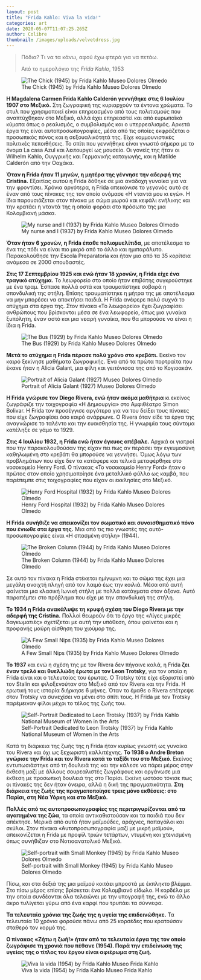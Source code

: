 ```yaml
---
layout: post
title: "Frida Kahlo: Viva la vida!"
categories: art
date: 2020-05-07T11:07:25.265Z
author: Colibre
thumbnail: /images/uploads/velvetdress.jpg
---
```

<blockquote class="blockquote-reverse">
<p>Πόδια? Τι να τα κάνω, αφού έχω φτερά για να πετάω.</p>
<footer>Από το ημερολόγιο της <cite title="Frida Kahlo">Frida Kahlo</cite>, 1953</footer>
</blockquote>



<figure class="figure">
  <img src="/images/uploads/1the-chick-frida-kahlo.jpg" class="figure-img img-fluid rounded" alt="The Chick (1945) by Frida Kahlo Museo Dolores Olmedo">
  <figcaption class="figure-caption text-right">The Chick (1945) by Frida Kahlo Museo Dolores Olmedo</figcaption>
</figure>

**H Magdalena Carmen Frida Kahlo Calderón γεννήθηκε στις 6 Ιουλίου 1907 στο Μεξικό.** Στη ζωγραφική της κυριαρχούν τα έντονα χρώματα. Το στυλ που χρησιμοποιεί είναι επηρεασμένο από τους πολιτισμούς που αναπτύχθηκαν στο Μεξικό, αλλά έχει επηρεαστεί και από ευρωπαϊκά κύματα όπως ο ρεαλισμός, ο συμβολισμός και ο υπερρεαλισμός. Αρκετά έργα της είναι αυτοπροσωπογραφίες, μέσα από τις οποίες εκφράζεται ο προσωπικός πόνος και η σεξουαλικότητά της. Είχε κομμουνιστικές πολιτικές πεποιθήσεις.  Το σπίτι που γεννήθηκε είναι γνωστό σήμερα με το όνομα La casa Azul και λειτουργεί ως μουσείο. Οι γονείς της ήταν οι Wilhelm Kahlo, Ουγγρικής και Γερμανικής καταγωγής, και η Matilde Calderón από την Οαχάκα.

**Όταν η Frida ήταν 11 μηνών, η μητέρα της γέννησε την αδερφή της Cristina.** Εξαιτίας αυτού η Frida δόθηκε σε μια ανάδοχη γυναίκα για να την φροντίσει. Χρόνια αργότερα, η Frida απεικόνισε το γεγονός αυτό σε έναν από τους πίνακες της τον οποίο ονόμασε «Η νταντά μου κι εγώ». Η ίδια παρουσιάζεται στον πίνακα με σώμα μωρού και κεφάλι ενήλικης και την κρατάει η νταντά της η οποία φοράει στο πρόσωπο της μια Κολομβιανή μάσκα.

<figure class="figure">
  <img src="/images/uploads/mynurseandi.png" class="figure-img img-fluid rounded" alt="My nurse and I (1937) by Frida Kahlo Museo Dolores Olmedo">
  <figcaption class="figure-caption text-right">My nurse and I (1937) by Frida Kahlo Museo Dolores Olmedo</figcaption>
</figure>

**Όταν ήταν 6 χρονών, η Frida έπαθε πολιομυελίτιδα**, με αποτέλεσμα το ένα της πόδι να είναι πιο μικρό από το άλλο και ημιπαράλυτο. Παρακολούθησε την Escola Preparatoria και ήταν μια από τα 35 κορίτσια ανάμεσα σε 2000 σπουδαστές.

**Στις 17 Σεπτεμβρίου 1925 και ενώ ήταν 18 χρονών, η Frida είχε ένα τραγικό ατύχημα.** Το λεωφορείο στο οποίο ήταν επιβάτης συγκρούστηκε με ένα τραμ. Έσπασε πολλά οστά και τραυματίστηκε σοβαρά η σπονδυλική της στήλη. Επίσης τραυματίστηκε η μήτρα της με αποτέλεσμα να μην μπορέσει να αποκτήσει παιδιά. Η Frida ανέφερε πολύ συχνά το ατύχημα στα έργα της. Στον πίνακα «Το λεωφορείο» έχει ζωγραφίσει ανθρώπους που βρίσκονται μέσα σε ένα λεωφορείο, όπως μια γυναίκα ξυπόλητη, έναν αστό και μια νεαρή γυναίκα, που θα μπορούσε να είναι η ίδια η Frida.

<figure class="figure">
  <img src="/images/uploads/thebus.jpg" class="figure-img img-fluid rounded" alt="The Bus (1929) by Frida Kahlo Museo Dolores Olmedo">
  <figcaption class="figure-caption text-right">The Bus (1929) by Frida Kahlo Museo Dolores Olmedo</figcaption>
</figure>

**Μετά το ατύχημα η Frida πέρασε πολύ χρόνο στο κρεβάτι.** Εκείνο τον καιρό ξεκίνησε μαθήματα ζωγραφικής. Ένα από τα πρώτα πορτραίτα που έκανε ήταν η Alicia Galant, μια φίλη και γειτόνισσα της από το Κογιοακάν.

<figure class="figure">
  <img src="/images/uploads/aliciagalant.jpg" class="figure-img img-fluid rounded" alt="Portrait of Alicia Galant (1927) Museo Dolores Olmedo">
  <figcaption class="figure-caption text-right">Portrait of Alicia Galant (1927) Museo Dolores Olmedo</figcaption>
</figure>

**Η Frida γνώρισε τον Diego Rivera, ενώ ήταν ακόμα μαθήτρια** κι εκείνος ζωγράφιζε την τοιχογραφία «Η Δημιουργία» στο Αμφιθέατρο Simon Bolivar. H Frida τον προσέγγισε αργότερα για να του δείξει τους πίνακες που είχε ζωγραφίσει όσο καιρό ανάρρωνε. Ο Rivera όταν είδε τα έργα της αναγνώρισε το ταλέντο και την ευαισθησία της. Η γνωριμία τους σύντομα κατέληξε σε γάμο το 1929.

**Στις 4 Ιουλίου 1932, η Frida ενώ ήταν έγκυος απέβαλε.** Αρχικά οι γιατροί που την παρακολουθούσαν της είχαν πει πως αν περάσει την εγκυμοσύνη καθηλωμένη στο κρεβάτι θα μπορούσε να γεννήσει. Όμως λόγω των προβλημάτων που είχε δεν τα κατάφερε και τελικά μεταφέρθηκε στο νοσοκομείο Henry Ford. Ο πίνακας «Το νοσοκομείο Henry Ford» ήταν ο πρώτος στον οποίο χρησιμοποίησε ένα μεταλλικό φύλλο ως καμβά, που παρέπεμπε στις τοιχογραφίες που είχαν οι εκκλησίες στο Μεξικό.

<figure class="figure">
  <img src="/images/uploads/henryfordhospital.jpg" class="figure-img img-fluid rounded" alt="Henry Ford Hospital (1932) by Frida Kahlo Museo Dolores Olmedo">
  <figcaption class="figure-caption text-right">Henry Ford Hospital (1932) by Frida Kahlo Museo Dolores Olmedo</figcaption>
</figure>

**Η Frida συνήθιζε να απεικονίζει τον σωματικό και συναισθηματικό πόνο που ένιωθε στα έργα της.** Μια από τις πιο γνωστές της αυτό-προσωπογραφίες είναι «Η σπασμένη στήλη» (1944).

<figure class="figure">
  <img src="/images/uploads/brokencolumn.jpg" class="figure-img img-fluid rounded" alt="The Broken Column (1944) by Frida Kahlo Museo Dolores Olmedo">
  <figcaption class="figure-caption text-right">The Broken Column (1944) by Frida Kahlo Museo Dolores Olmedo</figcaption>
</figure>

Σε αυτό τον πίνακα η Frida στέκεται ημίγυμνη και το σώμα της έχει μια μεγάλη ανοιχτή πληγή από τον λαιμό έως την κοιλιά. Μέσα από αυτή φαίνεται μια κλασική Ιωνική στήλη με πολλά κατάγματα στον άξονα. Αυτό παραπέμπει στο πρόβλημα που είχε με την σπονδυλική  της στήλη.

**Το 1934 η Frida ανακάλυψε τη κρυφή σχέση του Diego Rivera με την αδερφή της Cristina.** Πολλοί θεωρούν ότι το έργο της «Λίγες μικρές δαγκωματιές» σχετίζεται με αυτή την υπόθεση, όπου φαίνεται και η προφανής μαύρη αίσθηση του χιούμορ της.

<figure class="figure">
  <img src="/images/uploads/a-few-small-nips.jpg" class="figure-img img-fluid rounded" alt="A Few Small Nips (1935) by Frida Kahlo Museo Dolores Olmedo">
  <figcaption class="figure-caption text-right">A Few Small Nips (1935) by Frida Kahlo Museo Dolores Olmedo</figcaption>
</figure>

**Το 1937** και ενώ η σχέση της με τον Rivera δεν πήγαινε καλά, η Frida **ζει έναν τρελό και θυελλώδη έρωτα με τον Leon Trotsky**, για τον οποία η Frida είναι και ο τελευταίος του έρωτας. Ο Trotsky τότε είχε εξοριστεί από τον Stalin και φιλοξενούταν στο Μεξικό από τον Rivera και την Frida. Η ερωτική τους ιστορία διήρκησε 6 μήνες. Όταν το έμαθε ο Rivera επέτρεψε στον Trotsky να συνεχίσει να μένει στο σπίτι τους. Η Frida με τον Trotsky παρέμειναν φίλοι μέχρι το τέλος της ζωής του.  

<figure class="figure">
  <img src="/images/uploads/dedicatedtotrotsky.jpg" class="figure-img img-fluid rounded" alt="Self-Portrait Dedicated to Leon Trotsky (1937) by Frida Kahlo National Museum of Women in the Arts">
  <figcaption class="figure-caption text-right">Self-Portrait Dedicated to Leon Trotsky (1937) by Frida Kahlo National Museum of Women in the Arts</figcaption>
</figure>

Κατά τη διάρκεια της ζωής της η Frida ήταν κυρίως γνωστή ως γυναίκα του Rivera και όχι ως ξεχωριστή καλλιτέχνης. **Το 1938 ο Andre Breton γνώρισε την Frida και τον Rivera κατά το ταξίδι του στο Μεξικό**. Εκείνος εντυπωσιάστηκε από τη δουλειά της και την κάλεσε να πάρει μέρος στην έκθεση μαζί με άλλους σουρεαλιστές ζωγράφους και οργάνωσε μια έκθεση με προσωπική δουλειά της στο Παρίσι. Εκείνη ωστόσο τόνισε πως οι πίνακές της δεν ήταν όνειρα, αλλά η δική της πραγματικότητα. **Στη διάρκεια της ζωής της πραγματοποίησε τρεις μόνο εκθέσεις: στο Παρίσι, στη Νέα Υόρκη και στο Μεξικό.**

**Πολλές από τις αυτοπροσωπογραφίες της περιτριγυρίζονται από τα αγαπημένα της ζώα**, τα οποία αντικαθιστούσαν και τα παιδιά που δεν απέκτησε. Μερικά από αυτά ήταν μαϊμούδες, αράχνες, παπαγάλοι και σκύλοι. Στον πίνακα «Αυτοπροσωπογραφία μαζί με μικρή μαϊμού», απεικονίζεται η Frida με προφίλ τριών τετάρτων, ντυμένη και χτενισμένη όπως συνήθιζαν στο Νοτιοανατολικό Μεξικό.

<figure class="figure">
  <img src="/images/uploads/self-portrait-with-small-monkey.jpg" class="figure-img img-fluid rounded" alt="Self-portrait with Small Monkey (1945) by Frida Kahlo Museo Dolores Olmedo">
  <figcaption class="figure-caption text-right">Self-portrait with Small Monkey (1945) by Frida Kahlo Museo Dolores Olmedo</figcaption>
</figure>

Πίσω, και στα δεξιά της μια μαϊμού κοιτάει μπροστά με έκπληκτο βλέμμα. Στο πίσω μέρος επίσης βρίσκεται ένα Κολομβιανό είδωλο. Η κορδέλα με την οποία συνδέονται όλα τελειώνει με την υπογραφή της, ενώ το άλλο άκρο τυλίγεται γύρω από ένα καρφί που τρυπάει τα σύννεφα.

**Τα τελευταία χρόνια της ζωής της η υγεία της επιδεινώθηκε.** Τα τελευταία 10 χρόνια φορούσε πάνω από 25 κορσέδες που κρατούσαν σταθερό τον κορμό της. 

**Ο πίνακας «Ζήτω η ζωή!» ήταν από τα τελευταία έργα της τον οποίο ζωγράφισε τη χρονιά που πέθανε (1954). Παρά την επιδείνωση της υγείας της ο τίτλος του έργου είναι αφιέρωμα στη ζωή.**

<figure class="figure">
  <img src="/images/uploads/vivalavida.jpg" class="figure-img img-fluid rounded" alt="Viva la vida (1954) by Frida Kahlo Museo Frida Kahlo">
  <figcaption class="figure-caption text-right">Viva la vida (1954) by Frida Kahlo Museo Frida Kahlo</figcaption>
</figure>